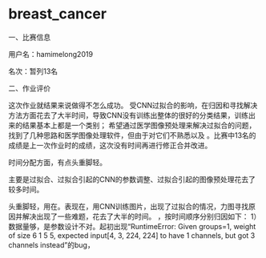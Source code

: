 # breast_cancer

一、比赛信息

用户名：hamimelong2019

名次：暂列13名

二、作业评价

这次作业就结果来说做得不怎么成功。
受CNN过拟合的影响，在归因和寻找解决方法方面花去了大半时间，导致CNN没有训练出整体的很好的分类结果，训练出来的结果基本上都是一个类别；
希望通过医学图像预处理来解决过拟合的问题，找到了几种思路和医学图像处理软件，但由于对它们不熟悉以及
。比赛中13名的成绩是上一次作业时的成绩，这次没有时间再进行修正合并改进。

时间分配方面，有点头重脚轻。

主要是过拟合、过拟合引起的CNN的参数调整、过拟合引起的图像预处理花去了较多时间。

头重脚轻，用在。表现在，用CNN训练图片，出现了过拟合的情况，力图寻找原因并解决出现了一些难题，花去了大半的时间。
，按时间顺序分别归因如下：
1）数据量够，是参数设计不对。起初出现“RuntimeError: Given groups=1, weight of size 6 1 5 5, 
expected input[4, 3, 224, 224] to have 1 channels, but got 3 channels instead”的bug，
